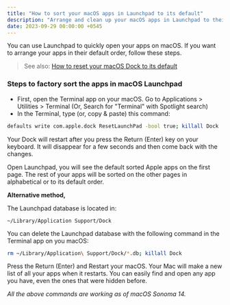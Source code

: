 ```yaml
---
title: "How to sort your macOS apps in Launchpad to its default"
description: "Arrange and clean up your macOS apps in Launchpad to their factory default order."
date: 2023-09-29 00:00:00 +0545
---
```


You can use Launchpad to quickly open your apps on macOS. If you want to arrange your apps in their default order, follow these steps.

> See also: [How to reset your macOS Dock to its default](/how-to-reset-your-macos-dock-to-its-default/)

### Steps to factory sort the apps in macOS Launchpad

- First, open the Terminal app on your macOS. Go to Applications > Utilities > Terminal (Or, Search for "Terminal" with Spotlight search)
- In the Terminal, type (or, copy & paste) this command:

```zsh
defaults write com.apple.dock ResetLaunchPad -bool true; killall Dock
```

Your Dock will restart after you press the Return (Enter) key on your keyboard. It will disappear for a few seconds and then come back with the changes.

Open Launchpad, you will see the default sorted Apple apps on the first page. The rest of your apps will be sorted on the other pages in alphabetical or to its default order.

**Alternative method,**

The Launchpad database is located in:

```text
~/Library/Application Support/Dock
```

You can delete the Launchpad database with the following command in the Terminal app on you macOS:

```zsh
rm ~/Library/Application\ Support/Dock/*.db; killall Dock
```

Press the Return (Enter) and Restart your macOS. Your Mac will make a new list of all your apps when it restarts. You can easily find and open any app you have, even the ones that were hidden before.

_All the above commands are working as of macOS Sonoma 14._
